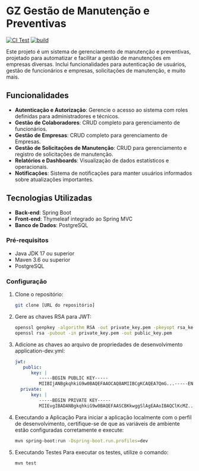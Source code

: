# GZ Gestão de Manutenção e Preventivas

[![CI Test](https://github.com/gabrizord/GZGestao/actions/workflows/test-maven.yml/badge.svg)](https://github.com/gabrizord/GZGestao/actions/workflows/test-maven.yml)
[![build](https://github.com/gabrizord/GZGestao/actions/workflows/maven.yml/badge.svg)](https://github.com/gabrizord/GZGestao/actions/workflows/maven.yml)

Este projeto é um sistema de gerenciamento de manutenção e preventivas, projetado para automatizar e facilitar a gestão de manutenções em empresas diversas. Inclui funcionalidades para autenticação de usuários, gestão de funcionários e empresas, solicitações de manutenção, e muito mais.

## Funcionalidades

- **Autenticação e Autorização**: Gerencie o acesso ao sistema com roles definidas para administradores e técnicos.
- **Gestão de Colaboradores**: CRUD completo para gerenciamento de funcionários.
- **Gestão de Empresas**: CRUD completo para gerenciamento de Empresas.
- **Gestão de Solicitações de Manutenção**: CRUD para gerenciamento e registro de solicitações de manutenção.
- **Relatórios e Dashboards**: Visualização de dados estatísticos e operacionais.
- **Notificações**: Sistema de notificações para manter usuários informados sobre atualizações importantes.

## Tecnologias Utilizadas

- **Back-end**: Spring Boot
- **Front-end**: Thymeleaf integrado ao Spring MVC
- **Banco de Dados**: PostgreSQL

### Pré-requisitos

- Java JDK 17 ou superior
- Maven 3.6 ou superior
- PostgreSQL

### Configuração

1. Clone o repositório:
   ```bash
   git clone [URL do repositório]

2. Gere as chaves RSA para JWT:
   ```bash
   openssl genpkey -algorithm RSA -out private_key.pem -pkeyopt rsa_keygen_bits:2048
   openssl rsa -pubout -in private_key.pem -out public_key.pem

3. Adicione as chaves ao arquivo de propriedades de desenvolvimento
   application-dev.yml:
   ````yaml
   jwt:
      public:
         key: |
            -----BEGIN PUBLIC KEY-----
            MIIBIjANBgkqhkiG9w0BAQEFAAOCAQ8AMIIBCgKCAQEA7QmG...-----END PUBLIC KEY-----
     private:
         key: |
            -----BEGIN PRIVATE KEY-----
            MIIEvgIBADANBgkqhkiG9w0BAQEFAASCBKkwggSlAgEAAoIBAQClKcMZ...-----END PRIVATE KEY-----

4. Executando a Aplicação
   Para iniciar a aplicação localmente com o perfil de desenvolvimento, certifique-se de que as variáveis de ambiente estão configuradas corretamente e execute:
   ````bash
   mvn spring-boot:run -Dspring-boot.run.profiles=dev

5. Executando Testes
   Para executar os testes, utilize o comando:
   ````bash
   mvn test
